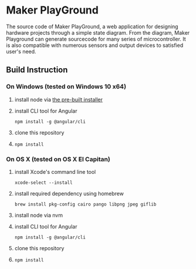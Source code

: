 # Maker PlayGround

The source code of Maker PlayGround, a web application for designing hardware projects
through a simple state diagram. From the diagram, Maker Playground can generate sourcecode 
for many series of microcontroller. It is also compatible with numerous sensors and output 
devices to satisfied user's need.

<!--## Browser Compatibility-->

## Build Instruction

### On Windows (tested on Windows 10 x64)
1. install node via [the pre-built installer](https://nodejs.org/en/download/)
2. install CLI tool for Angular

    `npm install -g @angular/cli`

3. clone this repository
4. `npm install`

<!--### On Linux (tested on Ubuntu 16.04 LTS)-->

### On OS X (tested on OS X EI Capitan)
1. install Xcode's command line tool 
        
    `xcode-select --install`

2. install required dependency using homebrew
    
    `brew install pkg-config cairo pango libpng jpeg giflib`

3. install node via nvm
4. install CLI tool for Angular

    `npm install -g @angular/cli`

5. clone this repository
6. `npm install`